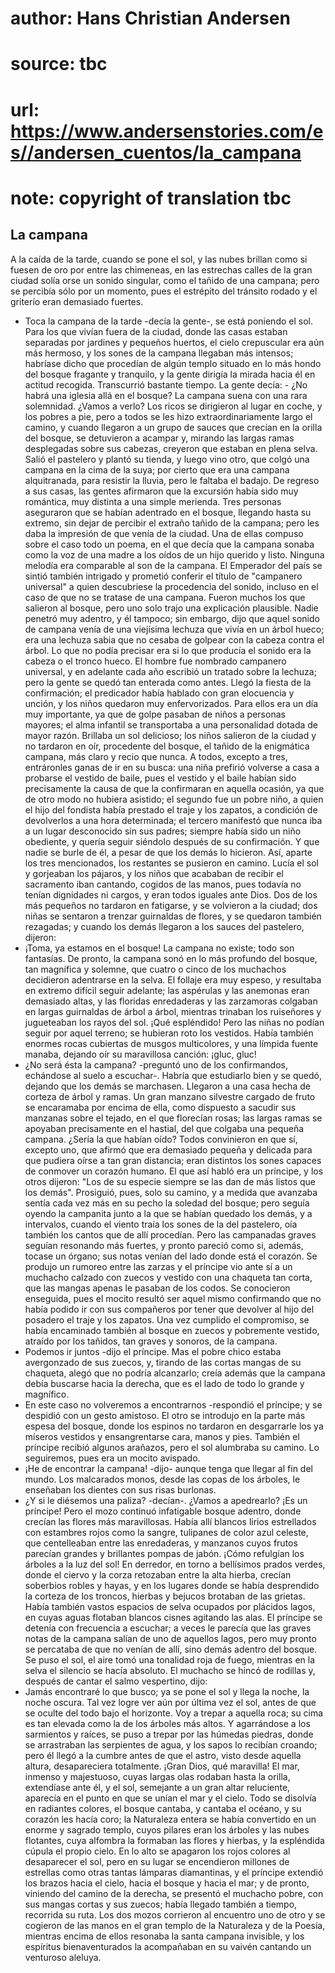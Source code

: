 # author: Hans Christian Andersen
# source: tbc
# url: https://www.andersenstories.com/es//andersen_cuentos/la_campana
# note: copyright of translation tbc

## La campana 

A la caída de la tarde, cuando se pone el sol, y las nubes brillan como
si fuesen de oro por entre las chimeneas, en las estrechas calles de la
gran ciudad solía orse un sonido singular, como el tañido de una
campana; pero se percibía sólo por un momento, pues el estrépito del
tránsito rodado y el griterío eran demasiado fuertes.
- Toca la campana de la tarde -decía la gente-, se está poniendo el
sol.
Para los que vivían fuera de la ciudad, donde las casas estaban
separadas por jardines y pequeños huertos, el cielo crepuscular era aún
más hermoso, y los sones de la campana llegaban más intensos; habríase
dicho que procedían de algún templo situado en lo más hondo del bosque
fragante y tranquilo, y la gente dirigía la mirada hacia él en actitud
recogida.
Transcurrió bastante tiempo. La gente decía: - ¿No habrá una iglesia
allá en el bosque? La campana suena con una rara solemnidad. ¿Vamos a
verlo?
Los ricos se dirigieron al lugar en coche, y los pobres a pie, pero a
todos se les hizo extraordinariamente largo el camino, y cuando llegaron
a un grupo de sauces que crecían en la orilla del bosque, se detuvieron
a acampar y, mirando las largas ramas desplegadas sobre sus cabezas,
creyeron que estaban en plena selva. Salió el pastelero y plantó su
tienda, y luego vino otro, que colgó una campana en la cima de la suya;
por cierto que era una campana alquitranada, para resistir la lluvia,
pero le faltaba el badajo. De regreso a sus casas, las gentes afirmaron
que la excursión había sido muy romántica, muy distinta a una simple
merienda. Tres personas aseguraron que se habían adentrado en el bosque,
llegando hasta su extremo, sin dejar de percibir el extraño tañido de la
campana; pero les daba la impresión de que venía de la ciudad. Una de
ellas compuso sobre el caso todo un poema, en el que decía que la
campana sonaba como la voz de una madre a los oídos de un hijo querido y
listo. Ninguna melodía era comparable al son de la campana.
El Emperador del país se sintió también intrigado y prometió conferir el
título de "campanero universal" a quien descubriese la procedencia del
sonido, incluso en el caso de que no se tratase de una campana.
Fueron muchos los que salieron al bosque, pero uno solo trajo una
explicación plausible. Nadie penetró muy adentro, y él tampoco; sin
embargo, dijo que aquel sonido de campana venía de una viejísima lechuza
que vivía en un árbol hueco; era una lechuza sabia que no cesaba de
golpear con la cabeza contra el árbol. Lo que no podía precisar era si
lo que producía el sonido era la cabeza o el tronco hueco. El hombre fue
nombrado campanero universal, y en adelante cada año escribió un tratado
sobre la lechuza; pero la gente se quedó tan enterada como antes.
Llegó la fiesta de la confirmación; el predicador había hablado con gran
elocuencia y unción, y los niños quedaron muy enfervorizados. Para ellos
era un día muy importante, ya que de golpe pasaban de niños a personas
mayores; el alma infantil se transportaba a una personalidad dotada de
mayor razón. Brillaba un sol delicioso; los niños salieron de la ciudad
y no tardaron en oír, procedente del bosque, el tañido de la enigmática
campana, más claro y recio que nunca. A todos, excepto a tres,
entráronles ganas de ir en su busca: una niña prefirió volverse a casa a
probarse el vestido de baile, pues el vestido y el baile habían sido
precisamente la causa de que la confirmaran en aquella ocasión, ya que
de otro modo no hubiera asistido; el segundo fue un pobre niño, a quien
el hijo del fondista había prestado el traje y los zapatos, a condición
de devolverlos a una hora determinada; el tercero manifestó que nunca
iba a un lugar desconocido sin sus padres; siempre había sido un niño
obediente, y quería seguir siéndolo después de su confirmación. Y que
nadie se burle de él, a pesar de que los demás lo hicieron.
Así, aparte los tres mencionados, los restantes se pusieron en camino.
Lucía el sol y gorjeaban los pájaros, y los niños que acababan de
recibir el sacramento iban cantando, cogidos de las manos, pues todavía
no tenían dignidades ni cargos, y eran todos iguales ante Dios. Dos de
los más pequeños no tardaron en fatigarse, y se volvieron a la ciudad;
dos niñas se sentaron a trenzar guirnaldas de flores, y se quedaron
también rezagadas; y cuando los demás llegaron a los sauces del
pastelero, dijeron:
- ¡Toma, ya estamos en el bosque! La campana no existe; todo son
fantasías.
De pronto, la campana sonó en lo más profundo del bosque, tan magnífica
y solemne, que cuatro o cinco de los muchachos decidieron adentrarse en
la selva. El follaje era muy espeso, y resultaba en extremo difícil
seguir adelante; las aspérulas y las anemonas eran demasiado altas, y
las floridas enredaderas y las zarzamoras colgaban en largas guirnaldas
de árbol a árbol, mientras trinaban los ruiseñores y jugueteaban los
rayos del sol. ¡Qué espléndido! Pero las niñas no podían seguir por
aquel terreno; se hubieran roto los vestidos. Había también enormes
rocas cubiertas de musgos multicolores, y una límpida fuente manaba,
dejando oír su maravillosa canción: ¡gluc, gluc!
- ¿No será ésta la campana? -preguntó uno de los confirmandos, echándose
al suelo a escuchar-. Habría que estudiarlo bien ­y se quedó, dejando que
los demás se marchasen.
Llegaron a una casa hecha de corteza de árbol y ramas. Un gran manzano
silvestre cargado de fruto se encaramaba por encima de ella, como
dispuesto a sacudir sus manzanas sobre el tejado, en el que florecían
rosas; las largas ramas se apoyaban precisamente en el hastial, del que
colgaba una pequeña campana. ¿Sería la que habían oído? Todos
convinieron en que sí, excepto uno, que afirmó que era demasiado pequeña
y delicada para que pudiera oírse a tan gran distancia; eran distintos
los sones capaces de conmover un corazón humano. El que así habló era un
príncipe, y los otros dijeron: "Los de su especie siempre se las dan de
más listos que los demás".
Prosiguió, pues, solo su camino, y a medida que avanzaba sentía cada vez
más en su pecho la soledad del bosque; pero seguía oyendo la campanita
junto a la que se habían quedado los demás, y a intervalos, cuando el
viento traía los sones de la del pastelero, oía también los cantos que
de allí procedían. Pero las campanadas graves seguían resonando más
fuertes, y pronto pareció como si, además, tocase un órgano; sus notas
venían del lado donde está el corazón.
Se produjo un rumoreo entre las zarzas y el príncipe vio ante sí a un
muchacho calzado con zuecos y vestido con una chaqueta tan corta, que
las mangas apenas le pasaban de los codos. Se conocieron enseguida, pues
el mocito resultó ser aquel mismo confirmando que no había podido ir con
sus compañeros por tener que devolver al hijo del posadero el traje y
los zapatos. Una vez cumplido el compromiso, se había encaminado también
al bosque en zuecos y pobremente vestido, atraído por los tañidos, tan
graves y sonoros, de la campana.
- Podemos ir juntos -dijo el príncipe. Mas el pobre chico estaba
avergonzado de sus zuecos, y, tirando de las cortas mangas de su
chaqueta, alegó que no podría alcanzarlo; creía además que la campana
debía buscarse hacia la derecha, que es el lado de todo lo grande y
magnífico.
- En este caso no volveremos a encontrarnos -respondió el príncipe; y se
despidió con un gesto amistoso. El otro se introdujo en la parte más
espesa del bosque, donde los espinos no tardaron en desgarrarle los ya
míseros vestidos y ensangrentarse cara, manos y pies. También el
príncipe recibió algunos arañazos, pero el sol alumbraba su camino. Lo
seguiremos, pues era un mocito avispado.
- ¡He de encontrar la campana! -dijo- aunque tenga que llegar al fin del
mundo.
Los malcarados monos, desde las copas de los árboles, le enseñaban los
dientes con sus risas burlonas.
- ¿Y si le diésemos una paliza? -decían-. ¿Vamos a apedrearlo? ¡Es un
príncipe!
Pero el mozo continuó infatigable bosque adentro, donde crecían las
flores más maravillosas. Había allí blancos lirios estrellados con
estambres rojos como la sangre, tulipanes de color azul celeste, que
centelleaban entre las enredaderas, y manzanos cuyos frutos parecían
grandes y brillantes pompas de jabón. ¡Cómo refulgían los árboles a la
luz del sol! En derredor, en torno a bellísimos prados verdes, donde el
ciervo y la corza retozaban entre la alta hierba, crecían soberbios
robles y hayas, y en los lugares donde se había desprendido la corteza
de los troncos, hierbas y bejucos brotaban de las grietas. Había también
vastos espacios de selva ocupados por plácidos lagos, en cuyas aguas
flotaban blancos cisnes agitando las alas. El príncipe se detenía con
frecuencia a escuchar; a veces le parecía que las graves notas de la
campana salían de uno de aquellos lagos, pero muy pronto se percataba de
que no venían de allí, sino demás adentro del bosque.
Se puso el sol, el aire tomó una tonalidad roja de fuego, mientras en la
selva el silencio se hacía absoluto. El muchacho se hincó de rodillas y,
después de cantar el salmo vespertino, dijo:
- Jamás encontraré lo que busco; ya se pone el sol y llega la noche, la
noche oscura. Tal vez logre ver aún por última vez el sol, antes de que
se oculte del todo bajo el horizonte. Voy a trepar a aquella roca; su
cima es tan elevada como la de los árboles más altos.
Y agarrándose a los sarmientos y raíces, se puso a trepar por las
húmedas piedras, donde se arrastraban las serpientes de agua, y los
sapos lo recibían croando; pero él llegó a la cumbre antes de que el
astro, visto desde aquella altura, desapareciera totalmente.
¡Gran Dios, qué maravilla! El mar, inmenso y majestuoso, cuyas largas
olas rodaban hasta la orilla, extendíase ante él, y el sol, semejante a
un gran altar reluciente, aparecía en el punto en que se unían el mar y
el cielo. Todo se disolvía en radiantes colores, el bosque cantaba, y
cantaba el océano, y su corazón les hacía coro; la Naturaleza entera se
había convertido en un enorme y sagrado templo, cuyos pilares eran los
árboles y las nubes flotantes, cuya alfombra la formaban las flores y
hierbas, y la espléndida cúpula el propio cielo. En lo alto se apagaron
los rojos colores al desaparecer el sol, pero en su lugar se encendieron
millones de estrellas como otras tantas lámparas diamantinas, y el
príncipe extendió los brazos hacia el cielo, hacia el bosque y hacia el
mar; y de pronto, viniendo del camino de la derecha, se presentó el
muchacho pobre, con sus mangas cortas y sus zuecos; había llegado
también a tiempo, recorrida su ruta. Los dos mozos corrieron al
encuentro uno de otro y se cogieron de las manos en el gran templo de la
Naturaleza y de la Poesía, mientras encima de ellos resonaba la santa
campana invisible, y los espíritus bienaventurados la acompañaban en su
vaivén cantando un venturoso aleluya.
